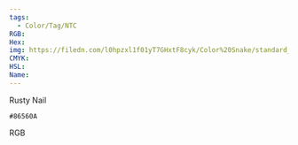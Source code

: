 ```yaml
---
tags:
  - Color/Tag/NTC
RGB:
Hex:
img: https://filedn.com/l0hpzxl1f01yT7GHxtF8cyk/Color%20Snake/standard_csv_to_svg//86560A.svg
CMYK:
HSL:
Name:
---
```

Rusty Nail
```palette
#86560A
```
RGB
